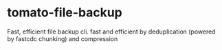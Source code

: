 # tomato-file-backup
Fast, efficient file backup cli. fast and efficient by deduplication (powered by fastcdc chunking) and compression
